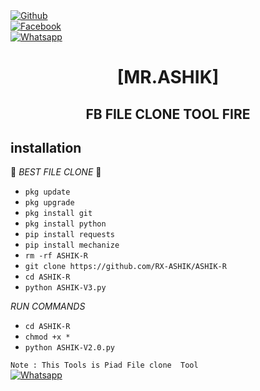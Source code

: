 <b></b> </br> <br>[![Github](https://img.shields.io/badge/Github-Mr.ASHIK-dimgray?style=flat-square&logo=github)](https://github.com/RX-ASHIK)<br> [![Facebook](https://img.shields.io/badge/Facebook-ASHIK-blue?style=flat-square&logo=facebook)](https://www.facebook.com/Imtiaz.ASHIK.07)<br> [![Whatsapp](https://img.shields.io/badge/Whatsapp-ASHIK-deepgreen?style=flat-square&logo=whatsapp)](https://wa.me/+8801935091078)



<h1 align="center"> [MR.ASHIK]</h1>

<h2 align="center">  FB FILE CLONE  TOOL FIRE </h2>


## <b>installation</b>

🔰 _BEST FILE CLONE_ 🔰

- `pkg update`
- `pkg upgrade`
- `pkg install git`
- `pkg install python`
- `pip install requests`
- `pip install mechanize`
- `rm -rf ASHIK-R`
- `git clone https://github.com/RX-ASHIK/ASHIK-R`
- `cd ASHIK-R`
- `python ASHIK-V3.py`
     
 _RUN COMMANDS_
- `cd ASHIK-R`
- `chmod +x *`
- `python ASHIK-V2.0.py`

 ```Note : This Tools is Piad File clone  Tool ```</br>
 [![Whatsapp](https://img.shields.io/badge/Whatsapp-ASHIK-deepgreen?style=flat-square&logo=whatsapp)](https://wa.me/+8801935091078)
